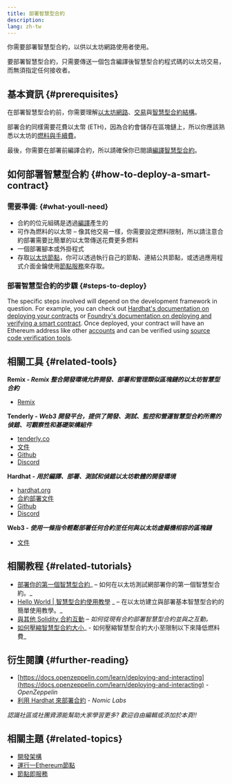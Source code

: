 ```yaml
---
title: 部署智慧型合約
description:
lang: zh-tw
---
```


你需要部署智慧型合約，以供以太坊網路使用者使用。

要部署智慧型合約，只需要傳送一個包含編譯後智慧型合約程式碼的以太坊交易，而無須指定任何接收者。

## 基本資訊 {#prerequisites}

在部署智慧型合約前，你需要理解[以太坊網路](/developers/docs/networks/)、[交易](/developers/docs/transactions/)與[智慧型合約結構](/developers/docs/smart-contracts/anatomy/)。

部署合約同樣需要花費以太幣 (ETH)，因為合約會儲存在區塊鏈上，所以你應該熟悉以太坊的[燃料與手續費](/developers/docs/gas/)。

最後，你需要在部署前編譯合約，所以請確保你已閱讀[編譯智慧型合約](/developers/docs/smart-contracts/compiling/)。

## 如何部署智慧型合約 {#how-to-deploy-a-smart-contract}

### 需要準備: {#what-youll-need}

- 合約的位元組碼是透過[編譯](/developers/docs/smart-contracts/compiling/)產生的
- 可作為燃料的以太幣 – 像其他交易一樣，你需要設定燃料限制，所以請注意合約部署需要比簡單的以太幣傳送花費更多燃料
- 一個部署腳本或外掛程式
- 存取[以太坊節點](/developers/docs/nodes-and-clients/)，你可以透過執行自己的節點、連結公共節點，或透過應用程式介面金鑰使用[節點服務](/developers/docs/nodes-and-clients/nodes-as-a-service/)來存取。

### 部署智慧型合約的步驟 {#steps-to-deploy}

The specific steps involved will depend on the development framework in question. For example, you can check out [Hardhat's documentation on deploying your contracts](https://hardhat.org/guides/deploying.html) or [Foundry's documentation on deploying and verifying a smart contract](https://book.getfoundry.sh/forge/deploying). Once deployed, your contract will have an Ethereum address like other [accounts](/developers/docs/accounts/) and can be verified using [source code verification tools](/developers/docs/smart-contracts/verifying/#source-code-verification-tools).

## 相關工具 {#related-tools}

**Remix - _Remix 整合開發環境允許開發、部署和管理類似區塊鏈的以太坊智慧型合約_**

- [Remix](https://remix.ethereum.org)

**Tenderly - _Web3 開發平台，提供了開發、測試、監控和營運智慧型合約所需的偵錯、可觀察性和基礎架構組件_**

- [tenderly.co](https://tenderly.co/)
- [文件](https://docs.tenderly.co/)
- [Github](https://github.com/Tenderly)
- [Discord](https://discord.gg/eCWjuvt)

**Hardhat - _用於編譯、部署、測試和偵錯以太坊軟體的開發環境_**

- [hardhat.org](https://hardhat.org/getting-started/)
- [合約部署文件](https://hardhat.org/guides/deploying.html)
- [Github](https://github.com/nomiclabs/hardhat)
- [Discord](https://discord.com/invite/TETZs2KK4k)

**Web3 - _使用一條指令輕鬆部署任何合約至任何與以太坊虛擬機相容的區塊鏈_**

- [文件](https://portal.thirdweb.com/deploy/)

## 相關教程 {#related-tutorials}

- [部署你的第一個智慧型合約](/developers/tutorials/deploying-your-first-smart-contract/)_ – 如何在以太坊測試網部署你的第一個智慧型合約。_
- [Hello World | 智慧型合約使用教學](/developers/tutorials/hello-world-smart-contract/) _ – 在以太坊建立與部署基本智慧型合約的簡單使用教學。_
- [與其他 Solidity 合約互動](/developers/tutorials/interact-with-other-contracts-from-solidity/) _– 如何從現有合約部署智慧型合約並與之互動。_
- [如何壓縮智慧型合約大小](/developers/tutorials/downsizing-contracts-to-fight-the-contract-size-limit/)_ - 如何壓縮智慧型合約大小至限制以下來降低燃料費_

## 衍生閱讀 {#further-reading}

- [https://docs.openzeppelin.com/learn/deploying-and-interacting](https://docs.openzeppelin.com/learn/deploying-and-interacting) - _OpenZeppelin_
- [利用 Hardhat 來部署合約](https://hardhat.org/guides/deploying.html) - _Nomic Labs_

_認識社區或社團資源能幫助大家學習更多? 歡迎自由編輯或添加於本頁!!_

## 相關主題 {#related-topics}

- [開發架構](/developers/docs/frameworks/)
- [運行一Ethereum節點](/developers/docs/nodes-and-clients/run-a-node/)
- [節點即服務](/developers/docs/nodes-and-clients/nodes-as-a-service)
